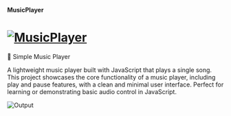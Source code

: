 **MusicPlayer**
# [![MusicPlayer](https://img.shields.io/badge/My_MusicPlayer-Click%20Here-pink)](https://kokila-ravi.github.io/MusicPlayer/)

🎵 Simple Music Player

A lightweight music player built with JavaScript that plays a single song. This project showcases the core functionality of a music player, including play and pause features, with a clean and minimal user interface. Perfect for learning or demonstrating basic audio control in JavaScript.

![Output](https://github.com/user-attachments/assets/a565e855-6807-4734-ba4e-ac89799f9a63)
